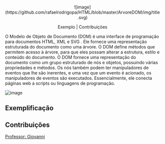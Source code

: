 ﻿
<p align="center">![image](https://github.com/rafaelrodrigopa/HTML/blob/master/ArvoreDOM/img/title.svg)</p>
<p align="center"> Exemplo | Contribuições </p>

<p>O Modelo de Objeto de Documento  (DOM) é uma interface de programação para documentos HTML, XML e SVG . Ele fornece uma representação estruturada do documento como uma árvore. O DOM define métodos que permitem acesso à árvore, para que eles possam alterar a estrutura, estilo e conteúdo do documento. O DOM fornece uma representação do documento como um grupo estruturado de nós e objetos, possuindo várias propriedades e métodos. Os nós também podem ter manipuladores de eventos que lhe são inerentes, e uma vez que um evento é acionado, os manipuladores de eventos são executados. Essencialmente, ele conecta páginas web a scripts ou linguagens de programação.</p>

![image](https://user-images.githubusercontent.com/27809524/83932224-8d318100-a777-11ea-8f20-46ee7062eaf1.png)

## Exemplificação


## Contribuições
[Professor: Giovanni](https://github.com/giovannirp)
